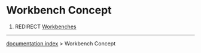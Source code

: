 # Workbench Concept
1.  REDIRECT [Workbenches](Workbenches.md)

---
[documentation index](../README.md) > Workbench Concept
